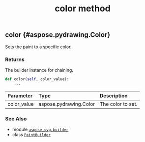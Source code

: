 ﻿---
title: color method
second_title: Aspose.SVG for Python via .NET API References
description: 
type: docs
weight: 30
url: /python-net/aspose.svg.builder/paintbuilder/color/
is_root: false
---

## color {#aspose.pydrawing.Color}

Sets the paint to a specific color.


### Returns 


The builder instance for chaining.


```python
def color(self, color_value):
    ...
```


| Parameter | Type | Description |
| :- | :- | :- |
| color_value | aspose.pydrawing.Color | The color to set. |



### See Also
* module [`aspose.svg.builder`](../../)
* class [`PaintBuilder`](/svg/python-net/aspose.svg.builder/paintbuilder)
